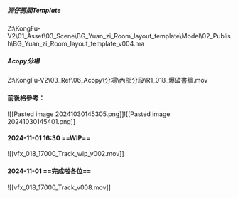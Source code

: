 ##### 淵仔房間Template
Z:\KongFu-V2\01_Asset\03_Scene\BG_Yuan_zi_Room_layout_template\Model\02_Publish\BG_Yuan_zi_Room_layout_template_v004.ma

##### Acopy分場
Z:\KongFu-V2\03_Ref\06_Acopy\分場\內部分段\R1_018_爆破書牆.mov

#### 前後格參考：
![[Pasted image 20241030145305.png]]![[Pasted image 20241030145401.png]]

#### 2024-11-01 16:30 ==WIP==
![[vfx_018_17000_Track_wip_v002.mov]]

#### 2024-11-01 ==完成啦各位==
![[vfx_018_17000_Track_v008.mov]]